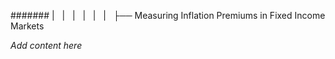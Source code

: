 ####### |   |   |   |   |   |   ├── Measuring Inflation Premiums in Fixed Income Markets

*Add content here*